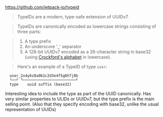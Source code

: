 https://github.com/jetpack-io/typeid

> TypeIDs are a modern, type-safe extension of UUIDv7.

> TypeIDs are canonically encoded as lowercase strings consisting of three parts:

> 1. A type prefix
> 2. An underscore '_' separator
> 3. A 128-bit UUIDv7 encoded as a 26-character string in base32 (using [Crockford's alphabet](https://www.crockford.com/base32.html) in lowercase).

> Here's an example of a TypeID of type `user`:

```
  user_2x4y6z8a0b1c2d3e4f5g6h7j8k
  └──┘ └────────────────────────┘
  type    uuid suffix (base32)
```

Interesting idea to include the type as part of the UUID canonically. Has very similar properties to ULIDs or UUIDv7, but the type prefix is the main selling point. (Also that they specify encoding with base32, unlike the usual representation of UUIDs)